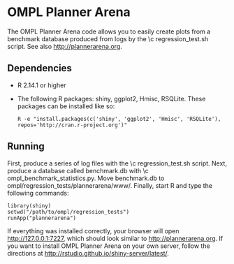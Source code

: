 # OMPL Planner Arena

The OMPL Planner Arena code allows you to easily create plots from a benchmark database produced from logs by the \c regression_test.sh script. See also http://plannerarena.org.


## Dependencies

- R 2.14.1 or higher
- The following R packages: shiny, ggplot2, Hmisc, RSQLite. These packages can be installed like so:

      R -e "install.packages(c('shiny', 'ggplot2', 'Hmisc', 'RSQLite'), repos='http://cran.r-project.org')"


## Running

First, produce a series of log files with the \c regression_test.sh script. Next, produce a database called benchmark.db with \c ompl_benchmark_statistics.py. Move benchmark.db to ompl/regression_tests/plannerarena/www/. Finally, start R and type the following commands:

    library(shiny)
    setwd("/path/to/ompl/regression_tests")
    runApp("plannerarena")

If everything was installed correctly, your browser will open http://127.0.0.1:7227, which should look similar to http://plannerarena.org. If you want to install OMPL Planner Arena on your own server, follow the directions at http://rstudio.github.io/shiny-server/latest/.


